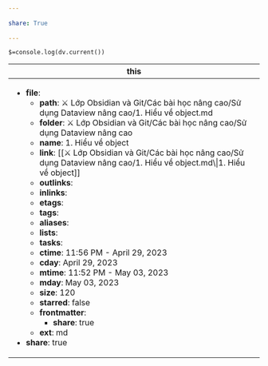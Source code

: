 ---  
share: True  
---  
`$=console.log(dv.current())`  
| this                                                                                                                                                                                                                                                                                                                                                                                                                                                                                                                                                                                                                                                                                                                                                                                                                                                                                                                                                                                                                      |  
| ------------------------------------------------------------------------------------------------------------------------------------------------------------------------------------------------------------------------------------------------------------------------------------------------------------------------------------------------------------------------------------------------------------------------------------------------------------------------------------------------------------------------------------------------------------------------------------------------------------------------------------------------------------------------------------------------------------------------------------------------------------------------------------------------------------------------------------------------------------------------------------------------------------------------------------------------------------------------------------------------------------------------- |  
| <ul><li><b>file</b>: <ul><li><b>path</b>: ⚔️ Lớp Obsidian và Git/Các bài học nâng cao/Sử dụng Dataview nâng cao/1. Hiểu về object.md</li><li><b>folder</b>: ⚔️ Lớp Obsidian và Git/Các bài học nâng cao/Sử dụng Dataview nâng cao</li><li><b>name</b>: 1. Hiểu về object</li><li><b>link</b>: [[⚔️ Lớp Obsidian và Git/Các bài học nâng cao/Sử dụng Dataview nâng cao/1. Hiểu về object.md\\\|1. Hiểu về object]]</li><li><b>outlinks</b>: <ul></ul></li><li><b>inlinks</b>: <ul></ul></li><li><b>etags</b>: <ul></ul></li><li><b>tags</b>: <ul></ul></li><li><b>aliases</b>: <ul></ul></li><li><b>lists</b>: <ul></ul></li><li><b>tasks</b>: <ul></ul></li><li><b>ctime</b>: 11:56 PM - April 29, 2023</li><li><b>cday</b>: April 29, 2023</li><li><b>mtime</b>: 11:52 PM - May 03, 2023</li><li><b>mday</b>: May 03, 2023</li><li><b>size</b>: 120</li><li><b>starred</b>: false</li><li><b>frontmatter</b>: <ul><li><b>share</b>: true</li></ul></li><li><b>ext</b>: md</li></ul></li><li><b>share</b>: true</li></ul> |  
  

